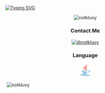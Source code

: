 [![Typing SVG](https://readme-typing-svg.herokuapp.com/?lines=First+line+of+text;Second+line+of+text)](https://git.io/typing-svg)
<p align="center"> <img src="https://komarev.com/ghpvc/?username=notkluvy&label=Profile%20views&color=0e75b6&style=flat" alt="notkluvy" /> </p>

<h3 align="center">Contact Me</h3>
<p align="center">
<a href="https://twitter.com/@notkluvy" target="blank"><img align="center" src="https://raw.githubusercontent.com/rahuldkjain/github-profile-readme-generator/master/src/images/icons/Social/twitter.svg" alt="@notkluvy" height="30" width="40" /></a>
</p>

<h3 align="center">Language</h3>
<p align="center"> <a href="https://www.java.com" target="_blank" rel="noreferrer"> <img src="https://raw.githubusercontent.com/devicons/devicon/master/icons/java/java-original.svg" alt="java" width="40" height="40"/> </a> </p>

<p>&nbsp;<img align="center" src="https://github-readme-stats.vercel.app/api?username=notkluvy&show_icons=true&locale=en" alt="notkluvy" /></p>
